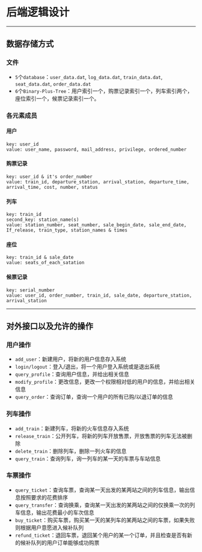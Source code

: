 # 后端逻辑设计

------

## 数据存储方式

### 文件

- `5`个`database`：`user_data.dat`, `log_data.dat`, `train_data.dat`, `seat_data.dat`, `order_data.dat`
- `6`个`Binary-Plus-Tree`：用户索引一个，购票记录索引一个，列车索引两个，座位索引一个，候票记录索引一个。

### 各元素成员

#### 用户

```
key: user_id
value: user_name, password, mail_address, privilege, ordered_number
```

#### 购票记录

```
key: user_id & it's order_number
value: train_id, departure_station, arrival_station, departure_time, arrival_time, cost, number, status
```

#### 列车

```
key: train_id
second_key: station_name(s)
value: station_number, seat_number, sale_begin_date, sale_end_date, If_release, train_type, station_names & times
```

#### 座位

```
key: train_id & sale_date
value: seats_of_each_satation 
```

#### 候票记录

```
key: serial_number
value: user_id, order_number, train_id, sale_date, departure_station, arrival_station
```

------

## 对外接口以及允许的操作

### 用户操作

- `add_user`：新建用户，将新的用户信息存入系统
- `login/logout`：登入/退出，将一个用户登入系统或是退出系统
- `query_profile`：查询用户信息，并给出相关信息
- `modify_profile`：更改信息，更改一个权限相对低的用户的信息，并给出相关信息
- `query_order`：查询订单，查询一个用户的所有已购/以退订单的信息

### 列车操作

- `add_train`：新建列车，将新的火车信息存入系统
- `release_train`：公开列车，将新的列车开放售票，开放售票的列车无法被删除
- `delete_train`：删除列车，删除一列火车的信息
- `query_train`：查询列车，询一列车的某一天的车票与车站信息

### 车票操作

- `query_ticket`：查询车票，查询某一天出发的某两站之间的列车信息，输出信息按照要求的花费排序
- `query_transfer`：查询换乘，查询某一天出发的某两站之间的仅换乘一次的列车信息，输出花费最小的车次信息
- `buy_ticket`：购买车票，购买某一天的某列车的某两站之间的车票，如果失败则根据用户意愿进入候补队列
- `refund_ticket`：退回车票，退回某个用户的某一个订单，并且检查是否有新的候补队列的用户订单能够成功购票